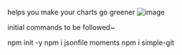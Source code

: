 helps you make your charts go greener
![image](https://github.com/user-attachments/assets/51bd8ed9-7913-4380-824a-a3c730536cdf)




initial commands to be followed~




npm init -y
npm i jsonfile moments
npm i simple-git

